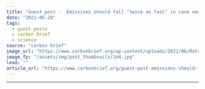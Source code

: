 ```yaml
---
title: "Guest post -  Emissions should fall ‘twice as fast’ in case negative emissions fail"
date: "2021-06-28"
tags: 
  - guest posts
  - carbon brief
  - science
source: "carbon brief"
image_url: "https://www.carbonbrief.org/wp-content/uploads/2021/06/Ratcliffe-on-Soar-coal-fired-power-station_D6BTE0-107x71.jpg"
image_fp: "/assets/img/post_thumbnails/164.jpg"
lead: ""
article_url: "https://www.carbonbrief.org/guest-post-emissions-should-fall-twice-as-fast-in-case-negative-emissions-fail"
---
```


---
